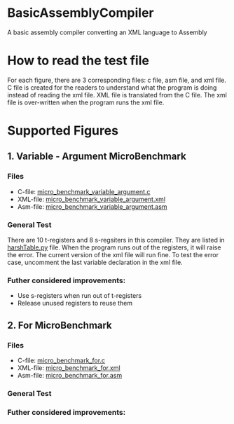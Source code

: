 # BasicAssemblyCompiler
A basic assembly compiler converting an XML language to Assembly

# How to read the test file
For each figure, there are 3 corresponding files: c file, asm file, and xml file. C file is created for the readers to understand what the program is doing instead of reading the xml file. XML file is translated from the C file. The xml file is over-written when the program runs the xml file. 

# Supported Figures
## 1. Variable - Argument MicroBenchmark
### Files
* C-file: [micro_benchmark_variable_argument.c](testing/micro_benchmark_variable_argument.c)
* XML-file: [micro_benchmark_variable_argument.xml](testing/micro_benchmark_variable_argument.xml)
* Asm-file: [micro_benchmark_variable_argument.asm](testing/micro_benchmark_variable_argument.asm)

### General Test
There are 10 t-registers and 8 s-regsiters in this compiler. They are listed in [harshTable.py](hashTable.py) file. When the program runs out of the registers, it will raise the error. The current version of the xml file will run fine. To test the error case, uncomment the last variable declaration in the xml file.

### Futher considered improvements:
* Use s-registers when run out of t-registers
* Release unused registers to reuse them

## 2. For MicroBenchmark
### Files
* C-file: [micro_benchmark_for.c](testing/micro_benchmark_for.c)
* XML-file: [micro_benchmark_for.xml](testing/micro_benchmark_for.xml)
* Asm-file: [micro_benchmark_for.asm](testing/micro_benchmark_for.asm)

### General Test

### Futher considered improvements:
